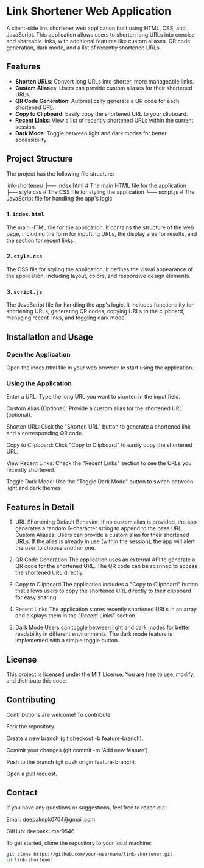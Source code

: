
# Link Shortener Web Application

A client-side link shortener web application built using HTML, CSS, and JavaScript. This application allows users to shorten long URLs into concise and shareable links, with additional features like custom aliases, QR code generation, dark mode, and a list of recently shortened URLs.

## Features

- **Shorten URLs**: Convert long URLs into shorter, more manageable links.
- **Custom Aliases**: Users can provide custom aliases for their shortened URLs.
- **QR Code Generation**: Automatically generate a QR code for each shortened URL.
- **Copy to Clipboard**: Easily copy the shortened URL to your clipboard.
- **Recent Links**: View a list of recently shortened URLs within the current session.
- **Dark Mode**: Toggle between light and dark modes for better accessibility.

## Project Structure

The project has the following file structure:

link-shortener/
├── index.html # The main HTML file for the application 
├── style.css # The CSS file for styling the application 
└── script.js # The JavaScript file for handling the app's logic


### 1. `index.html`

The main HTML file for the application. It contains the structure of the web page, including the form for inputting URLs, the display area for results, and the section for recent links.

### 2. `style.css`

The CSS file for styling the application. It defines the visual appearance of the application, including layout, colors, and responsive design elements.

### 3. `script.js`

The JavaScript file for handling the app's logic. It includes functionality for shortening URLs, generating QR codes, copying URLs to the clipboard, managing recent links, and toggling dark mode.

## Installation and Usage

### Open the Application
Open the index.html file in your web browser to start using the application.

### Using the Application
Enter a URL: Type the long URL you want to shorten in the input field.

Custom Alias (Optional): Provide a custom alias for the shortened URL (optional).

Shorten URL: Click the "Shorten URL" button to generate a shortened link and a corresponding QR code.

Copy to Clipboard: Click "Copy to Clipboard" to easily copy the shortened URL.

View Recent Links: Check the "Recent Links" section to see the URLs you recently shortened.

Toggle Dark Mode: Use the "Toggle Dark Mode" button to switch between light and dark themes.


## Features in Detail

1. URL Shortening
Default Behavior: If no custom alias is provided, the app generates a random 6-character string to append to the base URL.
Custom Aliases: Users can provide a custom alias for their shortened URLs. If the alias is already in use (within the session), the app will alert the user to choose another one.

3. QR Code Generation
The application uses an external API to generate a QR code for the shortened URL. The QR code can be scanned to access the shortened URL directly.

5. Copy to Clipboard
The application includes a "Copy to Clipboard" button that allows users to copy the shortened URL directly to their clipboard for easy sharing.

7. Recent Links
The application stores recently shortened URLs in an array and displays them in the "Recent Links" section.

9. Dark Mode
Users can toggle between light and dark modes for better readability in different environments. The dark mode feature is implemented with a simple toggle button.

## License
This project is licensed under the MIT License. You are free to use, modify, and distribute this code.

## Contributing
Contributions are welcome! To contribute:

Fork the repository.

Create a new branch (git checkout -b feature-branch).

Commit your changes (git commit -m 'Add new feature').

Push to the branch (git push origin feature-branch).

Open a pull request.

## Contact
If you have any questions or suggestions, feel free to reach out:

Email: deepakdpk0704@gmail.com

GitHub: deepakkumar9546

To get started, clone the repository to your local machine:

```bash
git clone https://github.com/your-username/link-shortener.git
cd link-shortener
